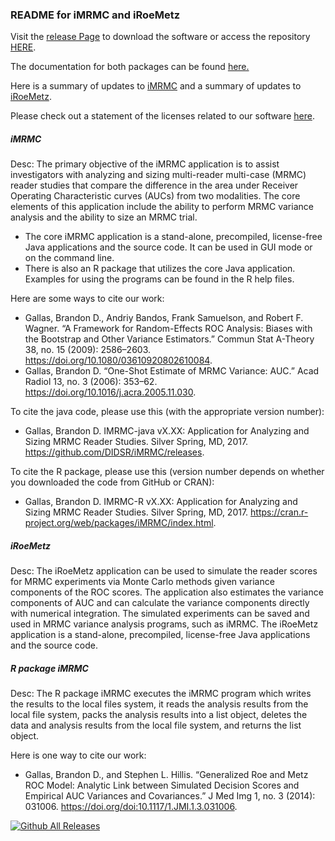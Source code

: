 <h3>README for iMRMC and iRoeMetz</h3>

Visit the <a href="https://github.com/DIDSR/iMRMC/releases" rel="nofollow">release Page</a> to download the software or access the repository [HERE](https://github.com/DIDSR/iMRMC).

The documentation for both packages can be found <a href="http://didsr.github.io/iMRMC/" rel="nofollow">here.</a>

Here is a summary of updates to [iMRMC](https://github.com/DIDSR/iMRMC/blob/master/UPDATES_iMRMC.md) and a summary of updates to [iRoeMetz](https://github.com/DIDSR/iMRMC/blob/master/UPDATES_iRoeMetz.md).

Please check out a statement of the licenses related to our software [here](LICENSE.md).

<h5>iMRMC</h5>

Desc: The primary objective of the iMRMC application is to assist investigators with analyzing and sizing multi-reader multi-case (MRMC) reader studies that compare the difference in the area under Receiver Operating Characteristic curves (AUCs) from two modalities. The core elements of this application include the ability to perform MRMC variance analysis and the ability to size an MRMC trial.

 * The core iMRMC application is a stand-alone, precompiled, license-free Java applications and the source code. It can be used in GUI mode or on the command line.
 * There is also an R package that utilizes the core Java application. Examples for using the programs can be found in the R help files.

Here are some ways to cite our work:
* Gallas, Brandon D., Andriy Bandos, Frank Samuelson, and Robert F. Wagner. “A Framework for Random-Effects ROC Analysis: Biases with the Bootstrap and Other Variance Estimators.” Commun Stat A-Theory 38, no. 15 (2009): 2586–2603. https://doi.org/10.1080/03610920802610084.
* Gallas, Brandon D. “One-Shot Estimate of MRMC Variance: AUC.” Acad Radiol 13, no. 3 (2006): 353–62. https://doi.org/10.1016/j.acra.2005.11.030.

To cite the java code, please use this (with the appropriate version number):
* Gallas, Brandon D. IMRMC-java vX.XX: Application for Analyzing and Sizing MRMC Reader Studies. Silver Spring, MD, 2017. https://github.com/DIDSR/iMRMC/releases.

To cite the R package, please use this (version number depends on whether you downloaded the code from GitHub or CRAN):
* Gallas, Brandon D. IMRMC-R vX.XX: Application for Analyzing and Sizing MRMC Reader Studies. Silver Spring, MD, 2017. https://cran.r-project.org/web/packages/iMRMC/index.html.

<h5>iRoeMetz</h5>

Desc: The iRoeMetz application can be used to simulate the reader scores for MRMC experiments via Monte Carlo methods given variance components of the ROC scores. The application also estimates the variance components of AUC and can calculate the variance components directly with numerical integration. The simulated experiments can be saved and used in MRMC variance analysis programs, such as iMRMC. The iRoeMetz application is a stand-alone, precompiled, license-free Java applications and the source code.

<h5>R package iMRMC</h5>

Desc: The R package iMRMC executes the iMRMC program which writes the results to the local files system, it reads the analysis results from the local file system, packs the analysis results into a list object, deletes the data and analysis results from the local file system, and returns the list object.

Here is one way to cite our work:
* Gallas, Brandon D., and Stephen L. Hillis. “Generalized Roe and Metz ROC Model: Analytic Link between Simulated Decision Scores and Empirical AUC Variances and Covariances.” J Med Img 1, no. 3 (2014): 031006. https://doi.org/doi:10.1117/1.JMI.1.3.031006.

[![Github All Releases](https://img.shields.io/github/downloads/DIDSR/iMRMC/total)]()

